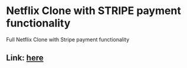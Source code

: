 # Netflix Clone with STRIPE payment functionality

Full Netflix Clone with Stripe payment functionality

## Link: [here](https://full-netflix-build.web.app)